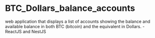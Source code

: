# BTC_Dollars_balance_accounts
web application that displays a list of accounts showing the balance and available balance in both BTC (bitcoin) and the equivalent in Dollars. - ReactJS and  NestJS
